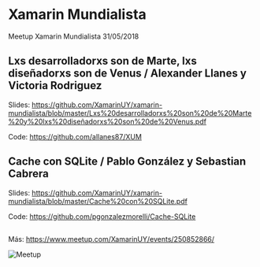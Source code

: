 # Xamarin Mundialista

Meetup Xamarin Mundialista 31/05/2018

## Lxs desarrolladorxs son de Marte, lxs diseñadorxs son de Venus / Alexander Llanes y Victoria Rodriguez

Slides: https://github.com/XamarinUY/xamarin-mundialista/blob/master/Lxs%20desarrolladorxs%20son%20de%20Marte%20y%20lxs%20diseñadorxs%20son%20de%20Venus.pdf

Code: https://github.com/allanes87/XUM

## Cache con SQLite / Pablo González y Sebastian Cabrera

Slides: https://github.com/XamarinUY/xamarin-mundialista/blob/master/Cache%20con%20SQLite.pdf

Code: https://github.com/pgonzalezmorelli/Cache-SQLite

## 

Más: https://www.meetup.com/XamarinUY/events/250852866/

![Meetup](https://secure.meetupstatic.com/photos/event/a/b/c/a/highres_472003978.jpeg)
